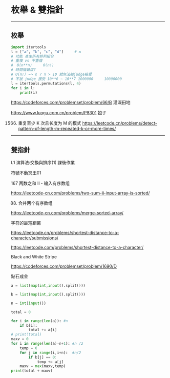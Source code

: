 # 枚舉 & 雙指針

---

## 枚舉

``` python
import itertools
l = ["a", "b", "c", "d"]     # n
# 功能 產生所有排列組合
# 重複 vs 不重複
#　O(n**n)     O(n!)
# 時間複雜度?
# O(n!) => n ? n > 10 就無法被judge接受 
# 不被 judge 接受 10**6 ~ 10**7 1000000     10000000
l = itertools.permutations(l, 4)
for i in l:
    print(i)

```

https://codeforces.com/problemset/problem/66/B
灌溉田地

https://www.luogu.com.cn/problem/P8301
娘子

1566. 重复至少 K 次且长度为 M 的模式
https://leetcode.cn/problems/detect-pattern-of-length-m-repeated-k-or-more-times/

---

## 雙指針

L1 演算法:交換與排序(1) 課後作業

符號不動冥王01



167 两数之和 II - 输入有序数组

https://leetcode-cn.com/problems/two-sum-ii-input-array-is-sorted/

88. 合并两个有序数组

https://leetcode-cn.com/problems/merge-sorted-array/



 字符的最短距离

https://leetcode.cn/problems/shortest-distance-to-a-character/submissions/

 https://leetcode.com/problems/shortest-distance-to-a-character/



Black and White Stripe

https://codeforces.com/problemset/problem/1690/D



點石成金

``` python
a = list(map(int,input().split()))

b = list(map(int,input().split()))

n = int(input())

total = 0

for i in range(len(a)): #n
    if b[i]:
        total += a[i]
# print(total)
maxv = 0
for i in range(len(a)-n+1): #n /2
    temp = 0
    for j in range(i,i+n):  #n/2
        if b[j] == 0:
            temp += a[j]
    maxv = max(maxv,temp)
print(total + maxv)
```

